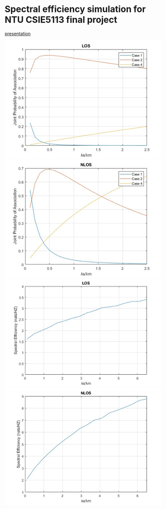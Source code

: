 # Spectral efficiency simulation for NTU CSIE5113 final project
<a href="https://example.com](https://docs.google.com/presentation/d/15V1ZMnxzy2kArASVFP3DmEJ7KOpT7ato76mGtZuGKJM/edit?usp=sharing">presentation</a>

<img src="Joint_prob_LOS.jpg" alt="alt text" title="JointProb LOS"/>
<img src="Joint_prob_NLOS.jpg" alt="alt text" title="ointProb NLOS"/>
<img src="SE_LOS.jpg" alt="alt text" title="SE LOS"/>
<img src="SE_NLOS.jpg" alt="alt text" title="SE NLOS"/>
